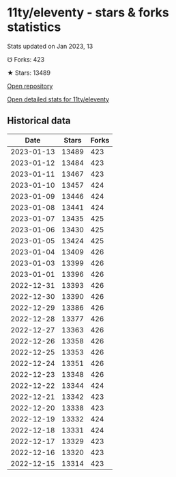 # 11ty/eleventy - stars & forks statistics

Stats updated on Jan 2023, 13

☋ Forks: 423

★ Stars: 13489

[Open repository](https://github.com/11ty/eleventy)

[Open detailed stats for 11ty/eleventy](https://reviewgithub.com/rep/11ty/eleventy)

## Historical data
| Date | Stars | Forks |
|------|-------|-------|
| 2023-01-13 | 13489 | 423 | 
| 2023-01-12 | 13484 | 423 | 
| 2023-01-11 | 13467 | 423 | 
| 2023-01-10 | 13457 | 424 | 
| 2023-01-09 | 13446 | 424 | 
| 2023-01-08 | 13441 | 424 | 
| 2023-01-07 | 13435 | 425 | 
| 2023-01-06 | 13430 | 425 | 
| 2023-01-05 | 13424 | 425 | 
| 2023-01-04 | 13409 | 426 | 
| 2023-01-03 | 13399 | 426 | 
| 2023-01-01 | 13396 | 426 | 
| 2022-12-31 | 13393 | 426 | 
| 2022-12-30 | 13390 | 426 | 
| 2022-12-29 | 13386 | 426 | 
| 2022-12-28 | 13377 | 426 | 
| 2022-12-27 | 13363 | 426 | 
| 2022-12-26 | 13358 | 426 | 
| 2022-12-25 | 13353 | 426 | 
| 2022-12-24 | 13351 | 426 | 
| 2022-12-23 | 13348 | 426 | 
| 2022-12-22 | 13344 | 424 | 
| 2022-12-21 | 13342 | 423 | 
| 2022-12-20 | 13338 | 423 | 
| 2022-12-19 | 13332 | 424 | 
| 2022-12-18 | 13331 | 424 | 
| 2022-12-17 | 13329 | 423 | 
| 2022-12-16 | 13320 | 423 | 
| 2022-12-15 | 13314 | 423 | 

